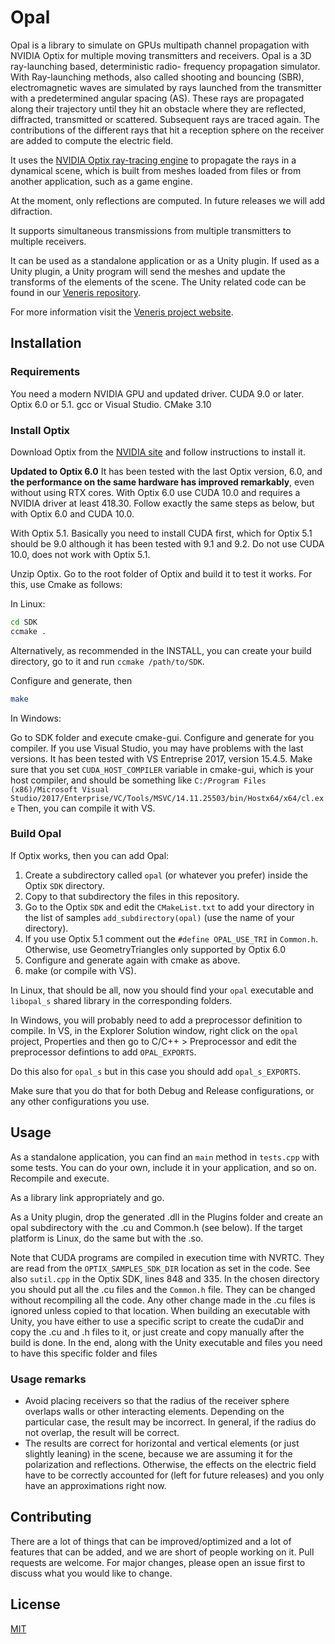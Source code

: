 # Opal

Opal is a library to simulate on GPUs multipath channel propagation with NVIDIA Optix for multiple moving transmitters and receivers.
Opal is a 3D ray-launching based, deterministic radio-
frequency propagation simulator. With Ray-launching methods, 
also called shooting and bouncing (SBR), electromagnetic waves are simulated by rays launched from
the transmitter with a predetermined angular spacing (AS).
These rays are propagated along their trajectory until they hit
an obstacle where they are reflected, diffracted, transmitted
or scattered. Subsequent rays are traced again. The contributions of the different rays that hit a reception sphere on
the receiver are added to compute the electric field. 

It uses the [NVIDIA Optix ray-tracing engine](https://developer.nvidia.com/optix) to propagate the rays in a 
dynamical scene, 
which is built from meshes loaded from files or from another application, such 
as a game engine.

At the moment, only reflections are computed. In future releases we will add difraction.

It supports simultaneous transmissions from multiple transmitters to multiple receivers.


It can be used as a standalone application or as a Unity plugin. If used as
a Unity plugin, a Unity program will send the meshes and update the transforms 
of the elements of the scene. The Unity related code can be found in 
our   [Veneris repository](https://gitlab.com/esteban.egea/veneris).

For more information visit the [Veneris project website](http://pcacribia.upct.es/veneris).

## Installation

### Requirements
You need a modern NVIDIA GPU and updated driver.  CUDA 9.0 or later. Optix 6.0 or 5.1. gcc or Visual Studio.
CMake 3.10

### Install Optix
Download Optix from the [NVIDIA site](https://developer.nvidia.com/optix) and 
follow instructions to install it.

**Updated to Optix 6.0**
It has been tested with the last Optix version, 6.0, and **the performance on the same hardware has improved remarkably**, even without using RTX cores. With Optix 6.0 
 use CUDA 10.0 and requires a NVIDIA driver at least 418.30. Follow exactly the same steps as below, but with Optix 6.0 and CUDA 10.0.

With Optix 5.1.
Basically you need to install CUDA first, which for Optix 5.1 should be 9.0 
although it has been tested with 9.1 and 9.2. Do not use CUDA 10.0, does not work with Optix 5.1.

Unzip Optix. Go to the root folder of Optix and build it to test it works. For this, use Cmake as follows:

In Linux: 
```bash
cd SDK
ccmake .
```
Alternatively, as recommended in the INSTALL, you can create your build directory, go to it and run ``ccmake /path/to/SDK``. 

Configure and generate, then
```bash
make
```

In Windows:

Go to SDK folder and execute cmake-gui. Configure and generate for you compiler. If you use Visual Studio, you 
may have problems with the last versions. It has been tested with VS Entreprise 2017, version 15.4.5.
Make sure that you set `CUDA_HOST_COMPILER` variable in cmake-gui, which is your host compiler, and should be something like `C:/Program Files (x86)/Microsoft Visual Studio/2017/Enterprise/VC/Tools/MSVC/14.11.25503/bin/Hostx64/x64/cl.exe`
Then, you can compile it with VS.

### Build Opal

If Optix works, then you can add Opal:
1. Create a subdirectory called `opal` (or whatever you prefer) inside the Optix `SDK` directory.
2. Copy to that subdirectory the files in this repository.
3. Go to the Optix `SDK` and edit the `CMakeList.txt` to add your directory in the list of samples `add_subdirectory(opal)` (use the name of your directory).
3. If you use Optix 5.1 comment out the ``#define OPAL_USE_TRI`` in ``Common.h``. Otherwise, use GeometryTriangles only supported by Optix 6.0
4. Configure and generate again with cmake as above.
5. make (or compile with VS).

In Linux, that should be all, now you should find your `opal` executable and `libopal_s` shared library in the corresponding folders.


In Windows, you will probably need to add a preprocessor definition to compile. In VS, in the Explorer Solution window, right click on the `opal` project, Properties and then go to C/C++ > Preprocessor and edit the preprocessor defintions to add `OPAL_EXPORTS`.

Do this also for `opal_s` but in this case you should add `opal_s_EXPORTS`. 

Make sure that you do that for both Debug and Release configurations, or any other configurations you use.


## Usage
As a standalone application, you can find an `main` method in `tests.cpp` with some tests. You can do your own, include it in your application, and 
so on. Recompile and execute. 

As a library link appropriately and go. 

As a Unity plugin, drop the generated .dll in the Plugins folder and create an opal subdirectory with the .cu and Common.h (see below). If the target platform is Linux, do the same but with the .so.

Note that CUDA programs are compiled in execution time with NVRTC. They are read from the `OPTIX_SAMPLES_SDK_DIR` location as set in the code. See also `sutil.cpp` in the Optix SDK, lines 848 and 335.
In the chosen directory you should put all the .cu files and the `Common.h` file. They can be changed without recompiling all the code.
Any other change made in the .cu files is ignored unless copied to that location.
When building an executable with Unity, you have either to use a specific script to create the cudaDir and copy the .cu and .h files to it, or just create and copy manually after the build is done. In the end, along with the Unity executable and files you need to have this specific folder and files 

### Usage remarks
* Avoid placing receivers so that the radius of the receiver sphere overlaps walls or other interacting elements. Depending on the particular case, the result may be incorrect. In general, if the radius do not overlap, the 
result will be correct. 
* The results are correct for horizontal and vertical elements (or just slightly leaning) in the scene, because we are assuming it for the polarization and reflections. Otherwise, the effects on the electric field have 
to be correctly accounted for (left for future releases) and you only have an approximations right now. 



## Contributing
There are a lot of things that can be improved/optimized and a lot of features that can be added, and we are short of people working on it. Pull requests are welcome. For major changes, please open an issue first to discuss what you would like to change.


## License
[MIT](https://choosealicense.com/licenses/mit/)
